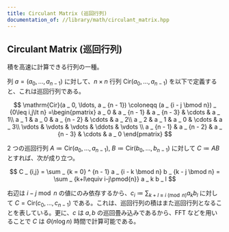```yaml
---
title: Circulant Matrix (巡回行列)
documentation_of: //library/math/circulant_matrix.hpp
---
```

## Circulant Matrix (巡回行列)

積を高速に計算できる行列の一種。

列 $a = ( a _ 0 , \ldots , a _ { n - 1 } )$ に対して、$n\times n$ 行列 $\mathrm{Cir}(a _ 0, \ldots, a _ {n - 1})$ を以下で定義すると、これは巡回行列である。

$$
\mathrm{Cir}(a _ 0, \ldots, a _ {n - 1}) \coloneqq (a _ {i - j \bmod n}) _ {0\leq i,j\lt n} =\begin{pmatrix}
a _ 0 & a _ {n - 1} & a _ {n - 3} & \cdots & a _ 1\\
a _ 1 & a _ 0 & a _ {n - 2} & \cdots & a _ 2\\
a _ 2 & a _ 1 & a _ 0 & \cdots & a _ 3\\
\vdots & \vdots & \vdots & \ddots & \vdots \\
a _ {n - 1} & a _ {n - 2} & a _ {n - 3} & \cdots & a _ 0
\end{pmatrix}
$$

$2$ つの巡回行列 $A\coloneqq\mathrm{Cir}(a _ 0, \ldots, a _ {n - 1}),\; B \coloneqq \mathrm{Cir}(b _ 0, \ldots, b _ {n - 1})$ に対して $C\coloneqq AB$ とすれば、次が成り立つ。

$$
C _ {i,j} = \sum _ {k = 0} ^ {n - 1} a _ {i - k \bmod n} b _ {k - j \bmod n} = \sum _ {k+l\equiv i-j\pmod{n}} a _ k b _ l
$$

右辺は $i-j\bmod n$ の値にのみ依存するから、$\displaystyle c _ i \coloneqq \sum _ {k+l\equiv i\pmod{n}} a _ k b _ l$ に対して $C=\mathrm{Cir}(c _ 0, \ldots, c _ {n - 1})$ である。これは、巡回行列の積はまた巡回行列となることを表している。更に、$c$ は $a,b$ の巡回畳み込みであるから、FFT などを用いることで $C$ は $\Theta(n\log n)$ 時間で計算可能である。
